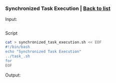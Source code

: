 ### <a id='final_script_p2'>Synchronized Task Execution</a>  |  [Back to list](#back_to_list)

Input:
``` bash

```

Script
``` bash
cat > synchronized_task_execution.sh << EOF
#!/bin/bash
echo "Synchronized Task Execution"
../task_.sh
for
EOF
```

Output:
```

```
